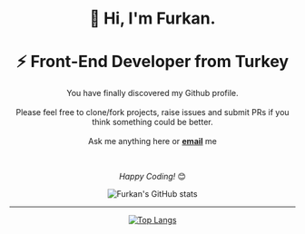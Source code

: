 <div align="center">
    <h1> 👋 Hi, I'm Furkan.</h1>
    <h1> ⚡ Front-End Developer from Turkey</h1
</div>
<div align="center">
    <p>You have finally discovered my Github profile. <br><br>
        Please feel free to clone/fork projects, raise issues and submit PRs if you think something could be better.
        <br><br>
        Ask me anything here or <a href="mailto:fkadir52@gmail.com"><b>email</b></a> me</p><br>
    <p><i>Happy Coding!</i>
        <g-emoji class="g-emoji" alias="blush"
            fallback-src="https://github.githubassets.com/images/icons/emoji/unicode/1f60a.png">😊</g-emoji>
    </p>
</div>
<div align="center">
    
![Furkan's GitHub stats](https://github-readme-stats.vercel.app/api?username=furkankadirr&show_icons=true&theme=vue-dark&&hide=contribs,prs)

----------------------

[![Top Langs](https://github-readme-stats.vercel.app/api/top-langs/?username=furkankadirr&layout=compact)](https://github.com/furkankadirr/github-readme-stats)
</div>
<!--
**furkankadirr/furkankadirr** is a ✨ _special_ ✨ repository because its `README.md` (this file) appears on your GitHub profile.

Here are some ideas to get you started:

- 🔭 I’m currently working on ...
- 🌱 I’m currently learning ...
- 👯 I’m looking to collaborate on ...
- 🤔 I’m looking for help with ...
- 💬 Ask me about ...
- 📫 How to reach me: ...
- 😄 Pronouns: ...
- ⚡ Fun fact: ...
-->
